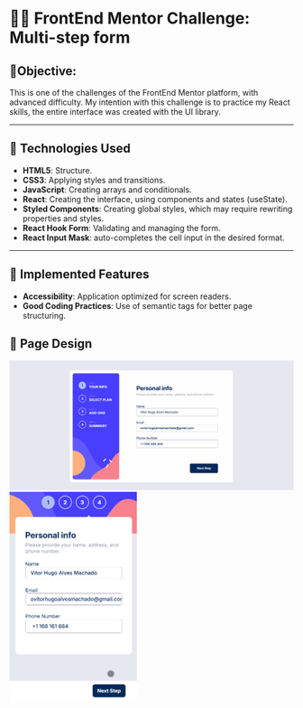 # 👨‍💻 FrontEnd Mentor Challenge: Multi-step form #

## 🎯Objective:
This is one of the challenges of the FrontEnd Mentor platform, with advanced difficulty. My intention with this challenge is to practice my React skills, the entire interface was created with the UI library.

---

## 🚀 Technologies Used

- **HTML5**: Structure.
- **CSS3**: Applying styles and transitions.
- **JavaScript**: Creating arrays and conditionals.
- **React**: Creating the interface, using components and states (useState).
- **Styled Components**: Creating global styles, which may require rewriting properties and styles.
- **React Hook Form**: Validating and managing the form.
- **React Input Mask**: auto-completes the cell input in the desired format.

---

## 🎯 Implemented Features
- **Accessibility**: Application optimized for screen readers.
- **Good Coding Practices**: Use of semantic tags for better page structuring.

## 🎨 Page Design
<img src="/gifs/design-desktop.gif" width="780px"> <img src="/gifs/design-mobile.gif" height="370px">
